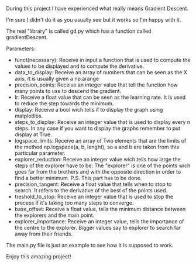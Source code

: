 During this project I have experienced what really means Gradient Descent.

I'm sure I didn't do it as you usually see but it works so I'm happy with it.

The real "library" is called gd.py which has a function called gradientDescent.

Parameters:
 * funct(necessary):
Receive in input a function that is used to compute the values to be displayed and to compute the derivative.
 * data_to_display:
Receive an array of numbers that can be seen as the X axis, it is usually given a np.arange
 * precision_points:
Receive an integer value that tell the function how many points to use to descend the gradient.
 * lr:
Receive a float value that can be seen as the learning rate. It is used to reduce the step towards the minimum.
 * display:
Receive a bool wich tells if to display the graph using matplotlibs.
 * steps_to_display:
Receive an integer value that is used to display every n steps. In any case if you want to display the graphs remember to put display at True.
 * logspace_limits:
Receive an array of Two elements that are the limits of the method np.logspace(a, b, lenght), so a and b are taken from this particular parameter.
 * explorer_reduction:
Receive an integer value wich tells how large the steps of the explorer have to be. The "explorer" is one of the points wich goes far from the brothers and with the opposite direction in order to find a better minimum. 
P.S. This part has to be done.
 * precision_tangent:
Receive a float value that tells when to stop to search. It refers to the derivative of the best of the points used.
 * treshold_to_stop:
Receive an integer value that is used to stop the precess if it's taking too many steps to converge.
 * base_offset:
Receive a float value, tells the minimum distance between the explorers and the main point.
 * explorer_importance:
Receive an integer value, tells the importance of the centre to the explorer. Bigger values say to explorer to search far away from their friends.


The main.py file is just an example to see how it is supposed to work.

Enjoy this amazing project!